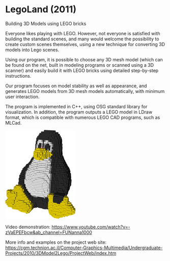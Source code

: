 # LegoLand (2011)
 Building 3D Models using LEGO bricks
 
 
Everyone likes playing with LEGO. However, not everyone is satisfied with building the standard scenes, and many would welcome the possibility to create custom scenes themselves, using a new technique for converting 3D models into Lego scenes.

 

Using our program, it is possible to choose any 3D mesh model (which can be found on the net, built in modeling programs or scanned using a 3D scanner) and easily build it with LEGO bricks using detailed step-by-step instructions.

 

Our program focuses on model stability as well as appearance, and generates LEGO models from 3D mesh models automatically, with minimum user interaction.

 

The program is implemented in C++, using OSG standard library for visualization. In addition, the program outputs a LEGO model in LDraw format, which is compatible with numerous LEGO CAD programs, such as MLCad.
 
 
 ![penguin](penguin.png)

 
 
 Video demonstration:
 https://www.youtube.com/watch?v=-zVaEPEFbcw&ab_channel=FUNanna1000
 
 More info and examples on the project web site:
 https://cgm.technion.ac.il/Computer-Graphics-Multimedia/Undergraduate-Projects/2010/3DModel2Lego/ProjectWeb/index.htm
 
